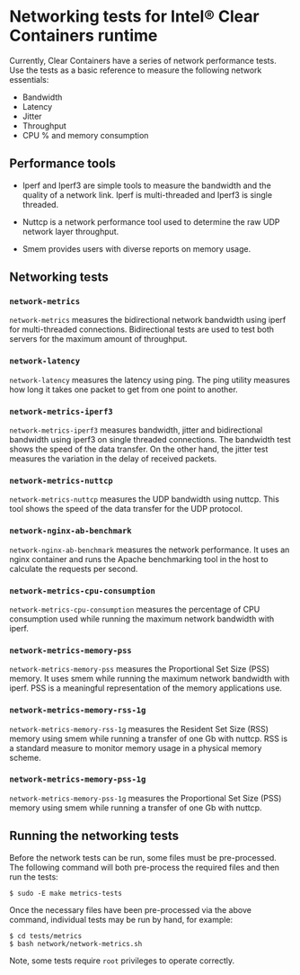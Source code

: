 # Networking tests for Intel® Clear Containers runtime

Currently, Clear Containers have a series of network performance tests. Use the
tests as a basic reference to measure the following network essentials:

- Bandwidth
- Latency
- Jitter
- Throughput
- CPU % and memory consumption

## Performance tools

- Iperf and Iperf3 are simple tools to measure the bandwidth and the quality of
  a network link. Iperf is multi-threaded and Iperf3 is single threaded.

- Nuttcp is a network performance tool used to determine the raw UDP network
  layer throughput.

- Smem provides users with diverse reports on memory usage.

## Networking tests

### `network-metrics`

`network-metrics` measures the bidirectional network bandwidth using iperf for
multi-threaded connections. Bidirectional tests are used to test both servers
for the maximum amount of throughput.

### `network-latency`

`network-latency` measures the latency using ping. The ping utility measures
how long it takes one packet to get from one point to another.

### `network-metrics-iperf3`

`network-metrics-iperf3` measures bandwidth, jitter and bidirectional bandwidth
using iperf3 on single threaded connections. The bandwidth test shows the speed
of the data transfer. On the other hand, the jitter test measures the variation
in the delay of received packets.

### `network-metrics-nuttcp`

`network-metrics-nuttcp` measures the UDP bandwidth using nuttcp. This tool
shows the speed of the data transfer for the UDP protocol.

### `network-nginx-ab-benchmark`

`network-nginx-ab-benchmark` measures the network performance. It uses an nginx
container and runs the Apache benchmarking tool in the host to calculate the
requests per second.

### `network-metrics-cpu-consumption`

`network-metrics-cpu-consumption` measures the percentage of CPU consumption
used while running the maximum network bandwidth with iperf.

### `network-metrics-memory-pss`

`network-metrics-memory-pss` measures the Proportional Set Size (PSS) memory.
It uses smem while running the maximum network bandwidth with iperf. PSS is a
meaningful representation of the memory applications use.

### `network-metrics-memory-rss-1g`

`network-metrics-memory-rss-1g` measures the Resident Set Size (RSS) memory
using smem while running a transfer of one Gb with nuttcp. RSS is a standard
measure to monitor memory usage in a physical memory scheme.

### `network-metrics-memory-pss-1g`

`network-metrics-memory-pss-1g` measures the Proportional Set Size (PSS) memory
using smem while running a transfer of one Gb with nuttcp.

## Running the networking tests

Before the network tests can be run, some files must be pre-processed. The
following command will both pre-process the required files and then run the
tests:

```
$ sudo -E make metrics-tests

```

Once the necessary files have been pre-processed via the above command,
individual tests may be run by hand, for example:

```
$ cd tests/metrics
$ bash network/network-metrics.sh

```
Note, some tests require `root` privileges to operate correctly.
